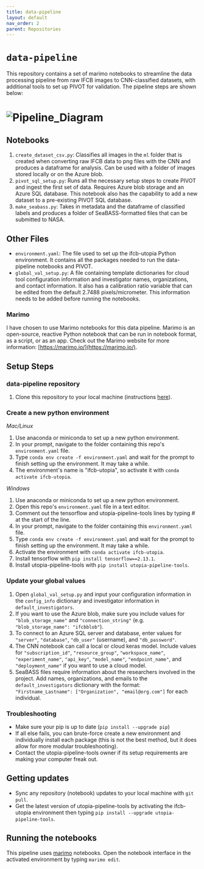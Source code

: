 ```yaml
---
title: data-pipeline
layout: default
nav_order: 2
parent: Repositories
---
```


# `data-pipeline`

This repository contains a set of marimo notebooks to streamline the data processing pipeline from raw IFCB images to CNN-classified datasets, with additional tools to set up PIVOT for validation. The pipeline steps are shown below:

# ![Pipeline_Diagram](/assets/images/Data_Pipeline_Diagram.png)  

## Notebooks

1. `create_dataset_csv.py`: Classifies all images in the `ml` folder that is created when converting raw IFCB data to png files with the CNN and produces a dataframe for analysis. Can be used with a folder of images stored locally or on the Azure blob. 
2. `pivot_sql_setup.py`: Runs all the necessary setup steps to create PIVOT and ingest the first set of data. Requires Azure blob storage and an Azure SQL database. This notebook also has the capability to add a new dataset to a pre-existing PIVOT SQL database.
3. `make_seabass.py`: Takes in metadata and the dataframe of classified labels and produces a folder of SeaBASS-formatted files that can be submitted to NASA. 

## Other Files

- `environment.yaml`: The file used to set up the ifcb-utopia Python environment. It contains all the packages needed to run the data-pipeline notebooks and PIVOT. 
- `global_val_setup.py`: A file containing template dictionaries for cloud tool configuration information and investigator names, organizations, and contact information. It also has a calibration ratio variable that can be edited from the default 2.7488 pixels/micrometer. This information needs to be added before running the notebooks. 

### Marimo  

I have chosen to use Marimo notebooks for this data pipeline. Marimo is an open-source, reactive Python notebook that can be run in notebook format, as a script, or as an app. Check out the Marimo website for more information: [https://marimo.io/](https://marimo.io/).

## Setup Steps

### data-pipeline repository  

1. Clone this repository to your local machine (instructions [here](https://docs.github.com/en/repositories/creating-and-managing-repositories/cloning-a-repository)).  

### Create a new python environment

_Mac/Linux_ 

1. Use anaconda or miniconda to set up a new python environment.
2. In your prompt, navigate to the folder containing this repo's `environment.yaml` file.
3. Type `conda env create -f environment.yaml` and wait for the prompt to finish setting up the environment. It may take a while. 
4. The environment's name is "ifcb-utopia", so activate it with `conda activate ifcb-utopia`. 

_Windows_ 

1. Use anaconda or miniconda to set up a new python environment.
2. Open this repo's `environment.yaml` file in a text editor.
3. Comment out the tensorflow and utopia-pipeline-tools lines by typing # at the start of the line.
4. In your prompt, navigate to the folder containing this `environment.yaml` file.
5. Type `conda env create -f environment.yaml` and wait for the prompt to finish setting up the environment. It may take a while.
6. Activate the environment with `conda activate ifcb-utopia`.
6. Install tensorflow with `pip install tensorflow==2.13.1`.
7. Install utopia-pipeline-tools with `pip install utopia-pipeline-tools`.   

### Update your global values

1. Open `global_val_setup.py` and input your configuration information in the `config_info` dictionary and investigator information in `default_investigators`. 
2. If you want to use the Azure blob, make sure you include values for `"blob_storage_name"` and `"connection_string"` (e.g. `"blob_storage_name": "ifcbblob"`). 
3. To connect to an Azure SQL server and database, enter values for `"server"`, `"database"`, `"db_user"` (username), and `"db_password"`.
4. The CNN notebook can call a local or cloud keras model. Include values for `"subscription_id"`, `"resource_group"`, `"workspace_name"`, `"experiment_name"`, `"api_key"`, `"model_name"`, `"endpoint_name"`, and `"deployment_name"` if you want to use a cloud model. 
5. SeaBASS files require information about the researchers involved in the project. Add names, organizations, and emails to the `default_investigators` dictionary with the format: `"Firstname_Lastname": ["Organization", "email@org.com"]` for each individual. 

### Troubleshooting

- Make sure your pip is up to date (`pip install --upgrade pip`)
- If all else fails, you can brute-force create a new environment and individually install each package (this is not the best method, but it does allow for more modular troubleshooting). 
- Contact the utopia-pipeline-tools owner if its setup requirements are making your computer freak out. 

## Getting updates

- Sync any repository (notebook) updates to your local machine with `git pull`.   
- Get the latest version of utopia-pipeline-tools by activating the ifcb-utopia environment then typing `pip install --upgrade utopia-pipeline-tools`.  

## Running the notebooks

This pipeline uses [marimo](https://marimo.io/) notebooks. Open the notebook interface in the activated environment by typing `marimo edit`. 